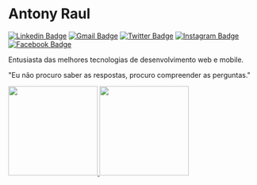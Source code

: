 <div align="left">
  
# Antony Raul
  
[![Linkedin Badge](https://img.shields.io/badge/-Antony%20Raul-0a66c2?style=flat-square&logo=Linkedin&logoColor=white&link=https://www.linkedin.com/in/antony-raul-74a6501a3/)](https://www.linkedin.com/in/antony-raul-74a6501a3/)
[![Gmail Badge](https://img.shields.io/badge/-raulzin.raul@gmail.com-d85648?style=flat-square&logo=Gmail&logoColor=white&link=mailto:raulzin.raul@gmail.com)](mailto:raulzin.raul@gmail.com)
[![Twitter Badge](https://img.shields.io/badge/-@AntonyRaul33-00aced?style=flat-square&labelColor=00aced&logo=twitter&logoColor=white&link=https://twitter.com/AntonyRaul33)](https://twitter.com/AntonyRaul33)
[![Instagram Badge](https://img.shields.io/badge/-@raulzin_f.33-ce246c?style=flat-square&labelColor=ce246c&logo=Instagram&logoColor=white&link=https://www.instagram.com/raulzin_f.33/)](https://www.instagram.com/raulzin_f.33/)
[![Facebook Badge](https://img.shields.io/badge/-Antony%20Raul-1877f2?style=flat-square&labelColor=1877f2&logo=Facebook&logoColor=white&link=https://www.facebook.com/antony.raul.735)](https://www.facebook.com/antony.raul.735)
</div>



Entusiasta das melhores tecnologias de desenvolvimento web e mobile.

"Eu não procuro saber as respostas, procuro compreender as perguntas."

<div align="left">
  <a href="https://github.com/antony-raul">
  <img height="180em" src="https://github-readme-stats.vercel.app/api?username=antony-raul&show_icons=true&theme=radical&include_all_commits=true&count_private=true"/>
  <img height="180em" src="https://github-readme-stats.vercel.app/api/top-langs/?username=antony-raul&layout=compact&langs_count=8&theme=radical"/>
</div>
